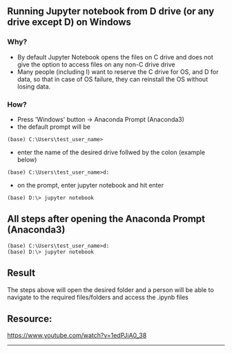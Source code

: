 ## Running Jupyter notebook from D drive (or any drive except D) on Windows

### Why?
- By default Jupyter Notebook opens the files on C drive and does not give the option to access files on any non-C drive drive
- Many people (including I) want to reserve the C drive for OS, and D for data, so that in case of OS failure, they can reinstall the OS without losing data.

### How?
 - Press 'Windows' button -> Anaconda Prompt (Anaconda3)
 - the default prompt will be 
 ```
 (base) C:\Users\test_user_name>
 ```
 - enter the name of the desired drive follwed by the colon (example below)
```
(base) C:\Users\test_user_name>d:
```
- on the prompt, enter jupyter notebook and hit enter
```
(base) D:\> jupyter notebook
```

## All steps after opening the Anaconda Prompt (Anaconda3)
```
(base) C:\Users\test_user_name>d:
(base) D:\> jupyter notebook
```

## Result
The steps above will open the desired folder and a person will be able to navigate to the required files/folders and access the .ipynb files

## Resource:
https://www.youtube.com/watch?v=1edPJiA0_38

---